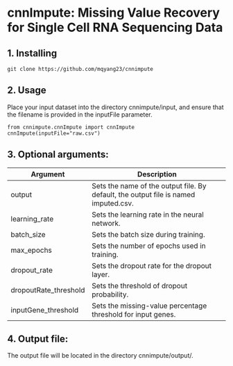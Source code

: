 # cnnImpute: Missing Value Recovery for Single Cell RNA Sequencing Data

## 1. Installing

    git clone https://github.com/mqyang23/cnnimpute

## 2. Usage

Place your input dataset into the directory cnnimpute/input, and ensure that the filename is provided in the inputFile parameter.

    from cnnimpute.cnnImpute import cnnImpute
    cnnImpute(inputFile="raw.csv")

## 3. Optional arguments:

| Argument | Description |
| -------- | ----------- |
| output | Sets the name of the output file. By default, the output file is named imputed.csv. |
| learning_rate | Sets the learning rate in the neural network. |
| batch_size | Sets the batch size during training. |
| max_epochs | Sets the number of epochs used in training. |
| dropout_rate | Sets the dropout rate for the dropout layer. |
| dropoutRate_threshold | Sets the threshold of dropout probability. |
| inputGene_threshold | Sets the missing-value percentage threshold for input genes. |

## 4. Output file:

The output file will be located in the directory cnnimpute/output/.
